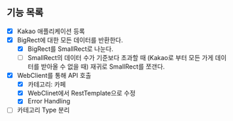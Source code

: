 ## 기능 목록
-[X] Kakao 애플리케이션 등록
-[X] BigRect에 대한 모든 데이터를 반환한다.
  -[x] BigRect를 SmallRect로 나눈다.
  -[ ] SmallRect의 데이터 수가 기준보다 초과할 때 
  (Kakao로 부터 모든 가게 데이터를 받아올 수 없을 때) 재귀로 SmallRect를 쪼갠다.
-[X] WebClient를 통해 API 호출
    -[X] 카테고리: 카페
    -[x] WebClinet에서 RestTemplate으로 수정
    -[x] Error Handling
-[ ] 카테고리 Type 분리